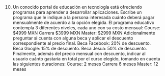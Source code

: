 10. Un conocido portal de educación en tecnología está ofreciendo programas para aprender a desarrollar aplicaciones. Escribe un programa que le indique a la persona interesada cuánto deberá pagar mensualmente de acuerdo a la opción elegida.
El programa educativo contempla 3 diferentes niveles, cada uno con su costo mensual: Course: $4999 MXN
Carrera $3999 MXN
Master: $2999 MXN
Adicionalmente preguntar si cuenta con alguna beca y aplicar el descuento correspondiente al precio final.
Beca Facebook: 20% de descuento.
Beca Google: 15% de descuento.
Beca Jesua: 50% de descuento.
Finalmente, además del precio mensual con descuento, indicar al usuario cuánto gastaría en total por el curso elegido, tomando en cuenta las siguientes duraciones:
Course: 2 meses
Carrera 6 meses
Master: 12 meses
